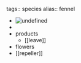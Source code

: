 tags:: species
alias:: fennel

- ![undefined](https://peach-geographical-bat-397.mypinata.cloud/ipfs/QmVPLKgvPGVC5ns1kDKRt3BbgmZ3WNzpNbW6hbf77HaJfD)
-
- products
	- [[leave]]
- flowers
- [[repeller]]